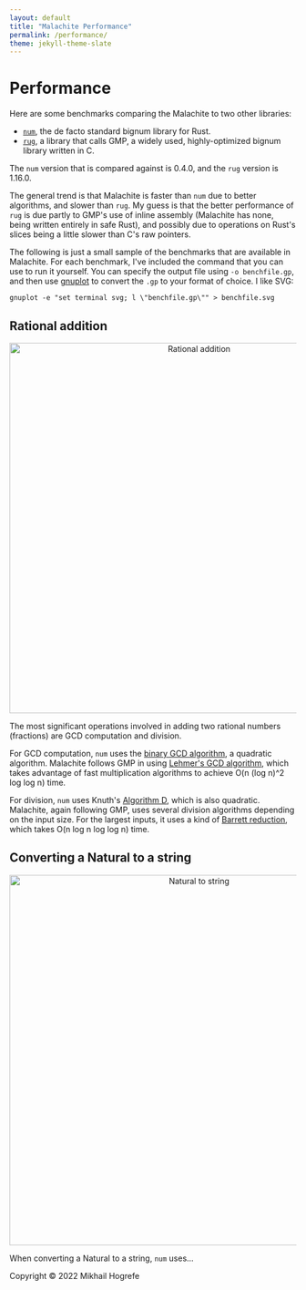 ```yaml
---
layout: default
title: "Malachite Performance"
permalink: /performance/
theme: jekyll-theme-slate
---
```


# Performance
Here are some benchmarks comparing the Malachite to two other libraries:
- [`num`](https://crates.io/crates/num), the de facto standard bignum library for Rust.
- [`rug`](https://crates.io/crates/rug), a library that calls GMP, a widely used, highly-optimized
bignum library written in C.

The `num` version that is compared against is 0.4.0, and the `rug` version is 1.16.0.

The general trend is that Malachite is faster than `num` due to better algorithms, and slower than
`rug`. My guess is that the better performance of `rug` is due partly to GMP's use of inline
assembly (Malachite has none, being written entirely in safe Rust), and possibly due to operations
on Rust's slices being a little slower than C's raw pointers.

The following is just a small sample of the benchmarks that are available in Malachite. For each
benchmark, I've included the command that you can use to run it yourself. You can specify the
output file using `-o benchfile.gp`, and then use [gnuplot](http://www.gnuplot.info/) to convert
the `.gp` to your format of choice. I like SVG:

`gnuplot -e "set terminal svg; l \"benchfile.gp\"" > benchfile.svg`

## Rational addition

<p align="center">
  <img width="650" src="/assets/benchmarks/2022-06-04-q-add.svg" alt="Rational addition">
</p>

The most significant operations involved in adding two rational numbers (fractions) are GCD
computation and division.

For GCD computation, `num` uses the
[binary GCD algorithm](https://en.wikipedia.org/wiki/Binary_GCD_algorithm), a quadratic algorithm.
Malachite follows GMP in using
[Lehmer's GCD algorithm](https://en.wikipedia.org/wiki/Lehmer%27s_GCD_algorithm), which takes
advantage of fast multiplication algorithms to achieve O(n (log n)^2 log log n) time.

For division, `num` uses Knuth's
[Algorithm D](https://ridiculousfish.com/blog/posts/labor-of-division-episode-iv.html), which is
also quadratic. Malachite, again following GMP, uses several division algorithms depending on the
input size. For the largest inputs, it uses a kind of
[Barrett reduction](https://en.wikipedia.org/wiki/Barrett_reduction), which takes
O(n log n log log n) time.

## Converting a Natural to a string

<p align="center">
  <img width="650" src="/assets/benchmarks/2022-06-04-n-to_string.svg" alt="Natural to string">
</p>

When converting a Natural to a string, `num` uses...

Copyright © 2022 Mikhail Hogrefe
